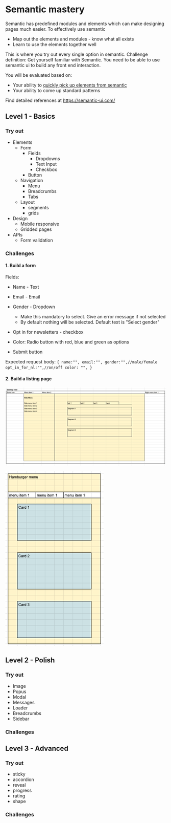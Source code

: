 # Semantic mastery


Semantic has predefined modules and elements which can make designing pages much easier. To effectively use semantic  
  
- Map out the elements and modules - know what all exists
- Learn to use the elements together well  

This is where you try out every single option in semantic. 
Challenge definition:
Get yourself familiar with Semantic. You need to be able to use semantic ui to build any front end interaction. 

You will be evaluated based on:
- Your ability to [quickly pick up elements from semantic](semantic/semantic_elements.md)
- Your ability to come up standard patterns    




Find detailed references at https://semantic-ui.com/   


## Level 1 - Basics  
### Try out  

- Elements
	- Form
		- Fields
			- Dropdowns
			- Text Input
			- Checkbox
		- Button
	- Navigation
		- Menu
		- Breadcrumbs
		- Tabs
	- Layout
		- segments
		- grids
- Design
	- Mobile responsive
	- Gridded pages
- APIs
	- Form validation


### Challenges
#### 1. Build a form
Fields:
- Name -  Text
- Email - Email
- Gender - Dropdown
	- Make this mandatory to select. Give an error message if not selected
	- By default nothing will be selected. Default text is "Select gender"
- Opt in for newsletters - checkbox
- Color: Radio button with red, blue and green as options

- Submit button

Expected request body:
`{
	name:"",
	email:"",
	gender:"",//male/female
	opt_in_for_nl:"",//on/off
    color: "",
 }`


#### 2. Build a listing page

![Desktop view](challenge_layout_desktop.png)


![Mobile view](challenge_layout__mobile.png)


## Level 2 - Polish

### Try out
- Image
- Popus
- Modal
- Messages
- Loader
- Breadcrumbs
- Sidebar

### Challenges


## Level 3 - Advanced
### Try out
- sticky
- accordion
- reveal
- progress
- rating
- shape
### Challenges